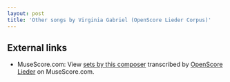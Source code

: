 ```yaml
---
layout: post
title: 'Other songs by Virginia Gabriel (OpenScore Lieder Corpus)'
---
```


## External links

- MuseScore.com: View [sets by this composer] transcribed by [OpenScore Lieder] on MuseScore.com.

[sets by this composer]: https://musescore.com/openscore-lieder-corpus/sets/5107057
[OpenScore Lieder]: https://musescore.com/openscore-lieder-corpus

